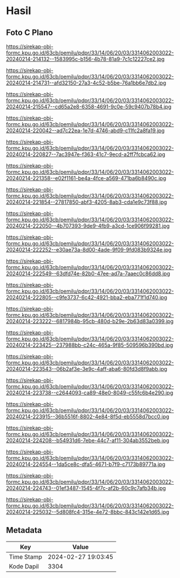 # Hasil

## Foto C Plano

https://sirekap-obj-formc.kpu.go.id/63cb/pemilu/pdpr/33/14/06/20/03/3314062003022-20240214-214132--1583995c-b156-4b78-81a9-7c1c12227ce2.jpg

https://sirekap-obj-formc.kpu.go.id/63cb/pemilu/pdpr/33/14/06/20/03/3314062003022-20240214-214731--afd32150-27a3-4c52-b5be-76a1bb6e7db2.jpg

https://sirekap-obj-formc.kpu.go.id/63cb/pemilu/pdpr/33/14/06/20/03/3314062003022-20240214-215547--cd65a2e8-6358-4691-9c0e-59c9407b78b4.jpg

https://sirekap-obj-formc.kpu.go.id/63cb/pemilu/pdpr/33/14/06/20/03/3314062003022-20240214-220042--ad7c22ea-1e7d-4746-abd9-c11fc2a8fa19.jpg

https://sirekap-obj-formc.kpu.go.id/63cb/pemilu/pdpr/33/14/06/20/03/3314062003022-20240214-220827--7ac3947e-f363-41c7-9ecd-a2ff7fcbca62.jpg

https://sirekap-obj-formc.kpu.go.id/63cb/pemilu/pdpr/33/14/06/20/03/3314062003022-20240214-221358--e02f1161-be4a-4fce-a569-471ba6b8490c.jpg

https://sirekap-obj-formc.kpu.go.id/63cb/pemilu/pdpr/33/14/06/20/03/3314062003022-20240214-221854--27817850-abf3-4205-8ab3-cda1e9c73f88.jpg

https://sirekap-obj-formc.kpu.go.id/63cb/pemilu/pdpr/33/14/06/20/03/3314062003022-20240214-222050--4b707393-9de9-4fb9-a3cd-1ce906f99281.jpg

https://sirekap-obj-formc.kpu.go.id/63cb/pemilu/pdpr/33/14/06/20/03/3314062003022-20240214-222252--e30ae73a-8d00-4ade-9f09-9fd083b9324e.jpg

https://sirekap-obj-formc.kpu.go.id/63cb/pemilu/pdpr/33/14/06/20/03/3314062003022-20240214-222549--63dfd74e-82b0-47ee-ad7a-7aaec0c86dd8.jpg

https://sirekap-obj-formc.kpu.go.id/63cb/pemilu/pdpr/33/14/06/20/03/3314062003022-20240214-222805--c9fe3737-6c42-4921-bba2-eba771f1d740.jpg

https://sirekap-obj-formc.kpu.go.id/63cb/pemilu/pdpr/33/14/06/20/03/3314062003022-20240214-223222--6817984b-95cb-480d-b29e-2b63d83a0399.jpg

https://sirekap-obj-formc.kpu.go.id/63cb/pemilu/pdpr/33/14/06/20/03/3314062003022-20240214-223425--237988bb-c24c-465a-9f85-509596b390bd.jpg

https://sirekap-obj-formc.kpu.go.id/63cb/pemilu/pdpr/33/14/06/20/03/3314062003022-20240214-223543--06b2af3e-3e9c-4aff-aba6-80fd3d8f9abb.jpg

https://sirekap-obj-formc.kpu.go.id/63cb/pemilu/pdpr/33/14/06/20/03/3314062003022-20240214-223738--c2644093-ca89-48e0-8049-c55fc6b4e290.jpg

https://sirekap-obj-formc.kpu.go.id/63cb/pemilu/pdpr/33/14/06/20/03/3314062003022-20240214-223915--36b5516f-8802-4e84-8f5d-eb5558d7bcc0.jpg

https://sirekap-obj-formc.kpu.go.id/63cb/pemilu/pdpr/33/14/06/20/03/3314062003022-20240214-224208--b54931d6-7ebe-44c7-af11-304ab3552beb.jpg

https://sirekap-obj-formc.kpu.go.id/63cb/pemilu/pdpr/33/14/06/20/03/3314062003022-20240214-224554--1da5ce8c-dfa5-4671-b7f9-c7173b89771a.jpg

https://sirekap-obj-formc.kpu.go.id/63cb/pemilu/pdpr/33/14/06/20/03/3314062003022-20240214-224743--01ef3487-1545-4f7c-af2b-60c9c7afb34b.jpg

https://sirekap-obj-formc.kpu.go.id/63cb/pemilu/pdpr/33/14/06/20/03/3314062003022-20240214-225032--5d808fc4-315e-4e72-8bbc-843c142e1d65.jpg


## Metadata

| Key        | Value               |
| ---------- | ------------------- |
| Time Stamp | 2024-02-27 19:03:45 |
| Kode Dapil | 3304                |



